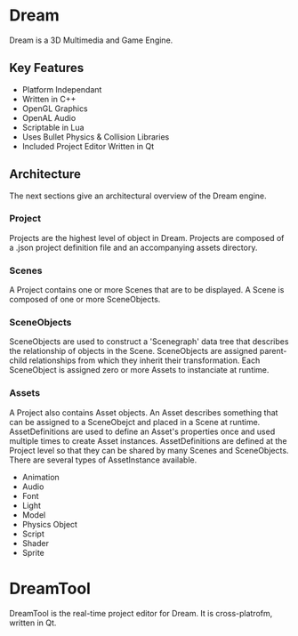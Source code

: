 # Dream
Dream is a 3D Multimedia and Game Engine.

## Key Features
* Platform Independant
* Written in C++
* OpenGL Graphics
* OpenAL Audio
* Scriptable in Lua
* Uses Bullet Physics & Collision Libraries
* Included Project Editor Written in Qt

## Architecture
The next sections give an architectural overview of the Dream engine.

### Project
Projects are the highest level of object in Dream. Projects are composed of a .json project definition file and an accompanying assets directory.

### Scenes
A Project contains one or more Scenes that are to be displayed. A Scene is composed of one or more SceneObjects.

### SceneObjects
SceneObjects are used to construct a 'Scenegraph' data tree that describes the relationship of objects in the Scene. SceneObjects are assigned parent-child relationships from which they inherit their transformation. Each SceneObject is assigned zero or more Assets to instanciate at runtime.

### Assets
A Project also contains Asset objects. An Asset describes something that can be assigned to a SceneObejct and placed in a Scene at runtime. AssetDefinitions are used to define an Asset's properties once and used multiple times to create Asset instances. AssetDefinitions are defined at the Project level so that they can be shared by many Scenes and SceneObjects. There are several types of AssetInstance available.

* Animation
* Audio
* Font
* Light
* Model
* Physics Object
* Script
* Shader
* Sprite

# DreamTool
DreamTool is the real-time project editor for Dream. It is cross-platrofm, written in Qt.
